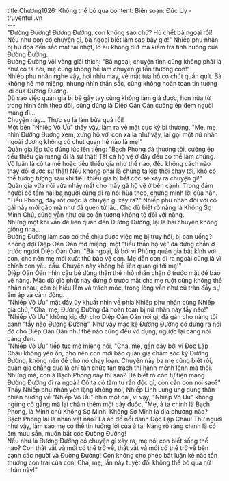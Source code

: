 title:Chương1626: Không thể bỏ qua
content:
Biên soạn: Đức Uy - truyenfull.vn<br>---<br>"Đường Đường! Đường Đường, con không sao chứ? Hù chết bà ngoại rồi! Nếu như con có chuyện gì, bà ngoại biết làm sao bây giờ!" Nhiếp phu nhân bị hù dọa đến sắc mặt tái nhợt, lo âu không dứt mà kiểm tra tình huống của Đường Đường.<br>Đường Đường vội vàng giải thích: "Bà ngoại, chuyện tình cũng không phải là như cô ta nói, mẹ cũng không hề làm chuyện gì tổn thương con!"<br>Nhiếp phu nhân nghe vậy, hơi nhíu mày, vẻ mặt tựa hồ có chút quấn quít. Bà không hề mở miệng, nhưng nhìn thần sắc, cũng không hoàn toàn tin tưởng lời của Đường Đường.<br>Dù sao việc quản gia bị bẻ gãy tay cũng không làm giả được, hơn nữa từ trong hình ảnh theo dõi, cũng đúng là Diệp Oản Oản cưỡng ép đem người mang đi...<br>Chuyện này... Thực sự là làm bừa quá rồi!<br>Một bên "Nhiếp Vô Ưu" thấy vậy, làm ra vẻ mặt cực kỳ bi thương, "Mẹ, mẹ nhìn Đường Đường xem, xưng hô với con xa lạ như vậy, lại gọi một nữ nhân ngoài đường không có chút quan hệ nào là mẹ!"<br>Quản gia lập tức đúng lúc lên tiếng: "Bạch Phong đả thương tôi, cưỡng ép tiểu thiếu gia mang đi là sự thật! Tất cả hộ vệ ở đây đều có thể làm chứng. Vô luận là cô ta mê hoặc tiểu thiếu gia như thế nào, đều không cách nào thay đổi được sự thật! Nếu không phải là chúng ta kịp thời chạy tới, khó có thể tưởng tượng sau khi tiểu thiếu gia bị bắt cóc sẽ xảy ra chuyện gì!"<br>Quản gia vừa nói vừa nháy mắt cho mấy gã hộ vệ ở bên cạnh. Trong đám người có tầm hai ba người cũng đi ra nói hùa theo, chứng minh lời của hắn.<br>"Tiểu Phong, đây rốt cuộc là chuyện gì xảy ra?" Nhiếp phu nhân đối với cô gái này mới gặp mà như đã quen từ lâu. Cho dù biết rõ nàng là Không Sợ Minh Chủ, cũng vẫn như cũ có ấn tượng không tệ đối với nàng.<br>Nhưng một khi vấn đề liên quan đến Đường Đường, lại là hai chuyện không giống nhau.<br>Đường Đường làm sao có thể chịu được việc mẹ bị truy hỏi, bị oan uổng? Không đợi Diệp Oản Oản mở miệng, một “tiểu thần hộ vệ” đã đứng chắn ở trước người Diệp Oản Oản, "Bà ngoại, là bởi vì Phùng quản gia bất kính với con, cho nên mẹ mới xuất thủ bảo vệ con. Mẹ dẫn con đi ra ngoài cũng là vì chính con yêu cầu. Chuyện này không hề liên quan gì tới mẹ!"<br>Diệp Oản Oản nhìn cậu bé dùng thân thể nhỏ nhắn chặn ở trước mặt để bảo vệ nàng. Mặc dù giờ phút này đứng ở trước mặt cha mẹ ruột cũng không thể nhận nhau, còn bị hiểu lầm và trách móc, trong lòng vẫn như cũ tràn đầy sự ấm áp và cảm động.<br>"Nhiếp Vô Ưu" mặt đầy ủy khuất nhìn về phía Nhiếp phu nhân cùng Nhiếp gia chủ, "Cha, mẹ, Đường Đường đã hoàn toàn bị nữ nhân này tẩy não!"<br>"Nhiếp Vô Ưu" không kịp đợi cho Diệp Oản Oản nói gì, đã gán cho nàng tội danh “tẩy não Đường Đường”. Như vậy mặc kệ Đường Đường có đứng ra nói đỡ cho Diệp Oản Oản như thế nào cũng đều vô dụng, ngược lại càng nói càng đen.<br>"Nhiếp Vô Ưu" tiếp tục mở miệng nói, "Cha, mẹ, gần đây bởi vì Độc Lập Châu không yên ổn, cho nên con mới bảo quản gia chăm sóc kỹ Đường Đường, không nên để cho nó chạy loạn. Chuyện này ba mẹ cũng biết rồi, quản gia chẳng qua là chỉ tận chức tận trách thi hành mệnh lệnh mà thôi.<br>Nhưng mà, con ả Bạch Phong này thì sao? Đã biết rõ còn tự tiện mang Đường Đường đi ra ngoài! Cô ta có tâm tư rắn độc gì, còn cần con nói sao?"<br>Thấy Nhiếp phu nhân yên lặng không nói, Nhiếp Linh Lung ung dung thản nhiên hướng về "Nhiếp Vô Ưu" nhìn một cái, vì vậy, "Nhiếp Vô Ưu" không ngừng cố gắng mà lại châm thêm một cây đuốc, "Mẹ, ả ta chính là Bạch Phong, là Minh chủ Không Sợ Minh! Không Sợ Minh là địa phương nào? Bạch Phong lại là nhân vật nào? Là ác đồ nổi danh Độc Lập Châu! Thứ người như vậy, làm sao mẹ có thể tin tưởng lời của ả ta! Nàng rõ ràng chính là có âm mưu sẵn, muốn bắt cóc Đường Đường!<br>Nếu như là Đường Đường có chuyện gì xảy ra, mẹ nói con biết sống thế nào? Con thật vất vả mới có thể trở về, thật vất vả mới có thể trở về bên cạnh các người và Đường Đường! Con không cho phép bất luận kẻ nào tổn thương con trai của con! Cha, mẹ, lần này tuyệt đối không thể bỏ qua nữ nhân này!"